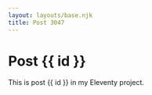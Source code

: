 ```yaml
---
layout: layouts/base.njk
title: Post 3047
---
```


# Post {{ id }}

This is post {{ id }} in my Eleventy project.
